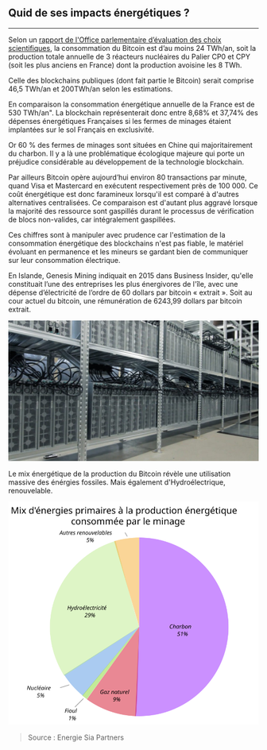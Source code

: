 ## Quid de ses impacts énergétiques ?
---

Selon un [rapport de l'Office parlementaire d’évaluation des choix scientifiques](../../sources/rapport_OPECST_blockchain.pdf), la consommation du Bitcoin est d’au moins 24 TWh/an, soit la production totale annuelle de 3 réacteurs nucléaires du Palier CP0 et CPY (soit les plus anciens en France) dont la production avoisine les 8 TWh. 

Celle des blockchains publiques (dont fait partie le Bitcoin) serait comprise 46,5 TWh/an et 200TWh/an selon les estimations.

En comparaison la consommation énergétique annuelle de la France est de 530 TWh/an". La blockchain représenterait donc entre 8,68% et 37,74% des dépenses énergétiques Françaises si les fermes de minages étaient implantées sur le sol Français en exclusivité.

Or 60 % des fermes de minages sont situées en Chine qui majoritairement du charbon. Il y a là une problématique écologique majeure qui porte un préjudice considérable au développement de la technologie blockchain.

Par ailleurs Bitcoin opère aujourd’hui environ 80 transactions par minute, quand Visa et Mastercard en exécutent respectivement près de 100 000. Ce coût énergétique est donc faramineux lorsqu'il est comparé à d'autres alternatives centralisées. Ce comparaison est d'autant plus aggravé lorsque la majorité des ressource sont gaspillés durant le processus de vérification de blocs non-valides, car intégralement gaspillées.

Ces chiffres sont à manipuler avec prudence car l'estimation de la consommation énergétique des blockchains n'est pas fiable, le matériel évoluant en permanence et les mineurs se gardant bien de communiquer sur leur consommation électrique.

En Islande, Genesis Mining indiquait en 2015 dans Business Insider, qu'elle constituait l’une des entreprises les plus énergivores de l'île, avec une dépense d’électricité de l’ordre de 60 dollars par bitcoin « extrait ». Soit au cour actuel du bitcoin, une rémunération de 6243,99 dollars par bitcoin extrait.

![La ferme Genesis mining](../../images/genesis_mining.jpg)

Le mix énergétique de la production du Bitcoin révèle une utilisation massive des énérgies fossiles. Mais également d'Hydroélectrique, renouvelable.

![mix_energetique_bitcoin](../../images/mix_energetique_bitcoin.svg)

> Source : Energie Sia Partners
